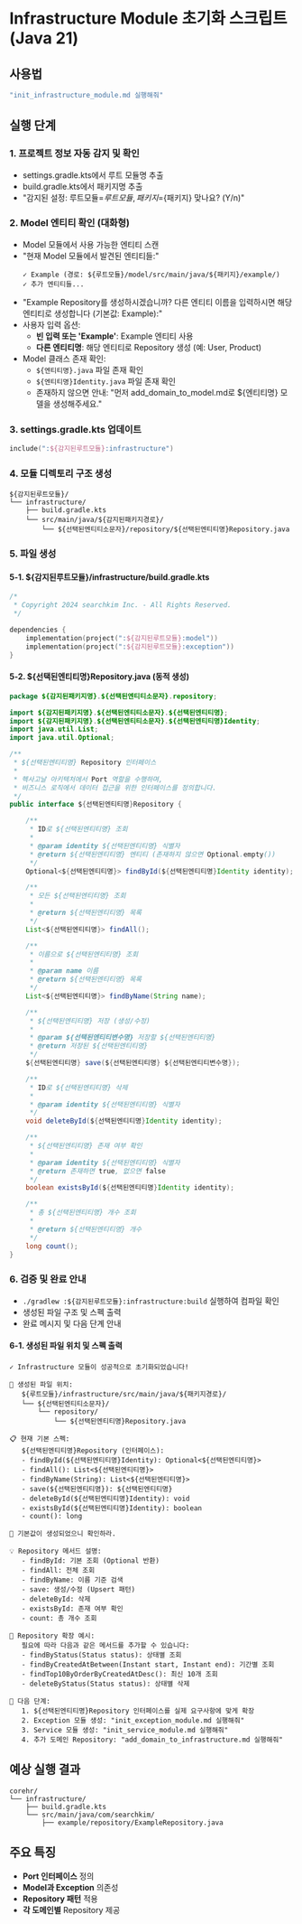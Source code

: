 # Infrastructure Module 초기화 스크립트 (Java 21)

## 사용법
```bash
"init_infrastructure_module.md 실행해줘"
```

## 실행 단계

### 1. 프로젝트 정보 자동 감지 및 확인
- settings.gradle.kts에서 루트 모듈명 추출
- build.gradle.kts에서 패키지명 추출
- "감지된 설정: 루트모듈=${루트모듈}, 패키지=${패키지} 맞나요? (Y/n)"

### 2. Model 엔티티 확인 (대화형)
- Model 모듈에서 사용 가능한 엔티티 스캔
- "현재 Model 모듈에서 발견된 엔티티들:"
  ```
  ✓ Example (경로: ${루트모듈}/model/src/main/java/${패키지}/example/)
  ✓ 추가 엔티티들...
  ```
- "Example Repository를 생성하시겠습니까? 다른 엔티티 이름을 입력하시면 해당 엔티티로 생성합니다 (기본값: Example):"
- 사용자 입력 옵션:
  - **빈 입력 또는 'Example'**: Example 엔티티 사용
  - **다른 엔티티명**: 해당 엔티티로 Repository 생성 (예: User, Product)
- Model 클래스 존재 확인:
  - `${엔티티명}.java` 파일 존재 확인
  - `${엔티티명}Identity.java` 파일 존재 확인
  - 존재하지 않으면 안내: "먼저 add_domain_to_model.md로 ${엔티티명} 모델을 생성해주세요."

### 3. settings.gradle.kts 업데이트
```kotlin
include(":${감지된루트모듈}:infrastructure")
```

### 4. 모듈 디렉토리 구조 생성
```
${감지된루트모듈}/
└── infrastructure/
    ├── build.gradle.kts
    └── src/main/java/${감지된패키지경로}/
        └── ${선택된엔티티소문자}/repository/${선택된엔티티명}Repository.java
```

### 5. 파일 생성

#### 5-1. ${감지된루트모듈}/infrastructure/build.gradle.kts
```kotlin
/*
 * Copyright 2024 searchkim Inc. - All Rights Reserved.
 */

dependencies {
    implementation(project(":${감지된루트모듈}:model"))
    implementation(project(":${감지된루트모듈}:exception"))
}
```

#### 5-2. ${선택된엔티티명}Repository.java (동적 생성)
```java
package ${감지된패키지명}.${선택된엔티티소문자}.repository;

import ${감지된패키지명}.${선택된엔티티소문자}.${선택된엔티티명};
import ${감지된패키지명}.${선택된엔티티소문자}.${선택된엔티티명}Identity;
import java.util.List;
import java.util.Optional;

/**
 * ${선택된엔티티명} Repository 인터페이스
 *
 * 헥사고날 아키텍처에서 Port 역할을 수행하며,
 * 비즈니스 로직에서 데이터 접근을 위한 인터페이스를 정의합니다.
 */
public interface ${선택된엔티티명}Repository {

    /**
     * ID로 ${선택된엔티티명} 조회
     *
     * @param identity ${선택된엔티티명} 식별자
     * @return ${선택된엔티티명} 엔티티 (존재하지 않으면 Optional.empty())
     */
    Optional<${선택된엔티티명}> findById(${선택된엔티티명}Identity identity);

    /**
     * 모든 ${선택된엔티티명} 조회
     *
     * @return ${선택된엔티티명} 목록
     */
    List<${선택된엔티티명}> findAll();

    /**
     * 이름으로 ${선택된엔티티명} 조회
     *
     * @param name 이름
     * @return ${선택된엔티티명} 목록
     */
    List<${선택된엔티티명}> findByName(String name);

    /**
     * ${선택된엔티티명} 저장 (생성/수정)
     *
     * @param ${선택된엔티티변수명} 저장할 ${선택된엔티티명}
     * @return 저장된 ${선택된엔티티명}
     */
    ${선택된엔티티명} save(${선택된엔티티명} ${선택된엔티티변수명});

    /**
     * ID로 ${선택된엔티티명} 삭제
     *
     * @param identity ${선택된엔티티명} 식별자
     */
    void deleteById(${선택된엔티티명}Identity identity);

    /**
     * ${선택된엔티티명} 존재 여부 확인
     *
     * @param identity ${선택된엔티티명} 식별자
     * @return 존재하면 true, 없으면 false
     */
    boolean existsById(${선택된엔티티명}Identity identity);

    /**
     * 총 ${선택된엔티티명} 개수 조회
     *
     * @return ${선택된엔티티명} 개수
     */
    long count();
}
```

### 6. 검증 및 완료 안내
- `./gradlew :${감지된루트모듈}:infrastructure:build` 실행하여 컴파일 확인
- 생성된 파일 구조 및 스펙 출력
- 완료 메시지 및 다음 단계 안내

#### 6-1. 생성된 파일 위치 및 스펙 출력
```
✓ Infrastructure 모듈이 성공적으로 초기화되었습니다!

📁 생성된 파일 위치:
   ${루트모듈}/infrastructure/src/main/java/${패키지경로}/
   └── ${선택된엔티티소문자}/
       └── repository/
           └── ${선택된엔티티명}Repository.java

📋 현재 기본 스펙:
   ${선택된엔티티명}Repository (인터페이스):
   - findById(${선택된엔티티명}Identity): Optional<${선택된엔티티명}>
   - findAll(): List<${선택된엔티티명}>
   - findByName(String): List<${선택된엔티티명}>
   - save(${선택된엔티티명}): ${선택된엔티티명}
   - deleteById(${선택된엔티티명}Identity): void
   - existsById(${선택된엔티티명}Identity): boolean
   - count(): long

🔧 기본값이 생성되었으니 확인하라.

💡 Repository 메서드 설명:
   - findById: 기본 조회 (Optional 반환)
   - findAll: 전체 조회
   - findByName: 이름 기준 검색
   - save: 생성/수정 (Upsert 패턴)
   - deleteById: 삭제
   - existsById: 존재 여부 확인
   - count: 총 개수 조회

📝 Repository 확장 예시:
   필요에 따라 다음과 같은 메서드를 추가할 수 있습니다:
   - findByStatus(Status status): 상태별 조회
   - findByCreatedAtBetween(Instant start, Instant end): 기간별 조회
   - findTop10ByOrderByCreatedAtDesc(): 최신 10개 조회
   - deleteByStatus(Status status): 상태별 삭제

🚀 다음 단계:
   1. ${선택된엔티티명}Repository 인터페이스를 실제 요구사항에 맞게 확장
   2. Exception 모듈 생성: "init_exception_module.md 실행해줘"
   3. Service 모듈 생성: "init_service_module.md 실행해줘"
   4. 추가 도메인 Repository: "add_domain_to_infrastructure.md 실행해줘"
```

## 예상 실행 결과
```
corehr/
└── infrastructure/
    ├── build.gradle.kts
    └── src/main/java/com/searchkim/
        ├── example/repository/ExampleRepository.java

```

## 주요 특징
- **Port 인터페이스** 정의
- **Model과 Exception** 의존성
- **Repository 패턴** 적용
- **각 도메인별** Repository 제공
